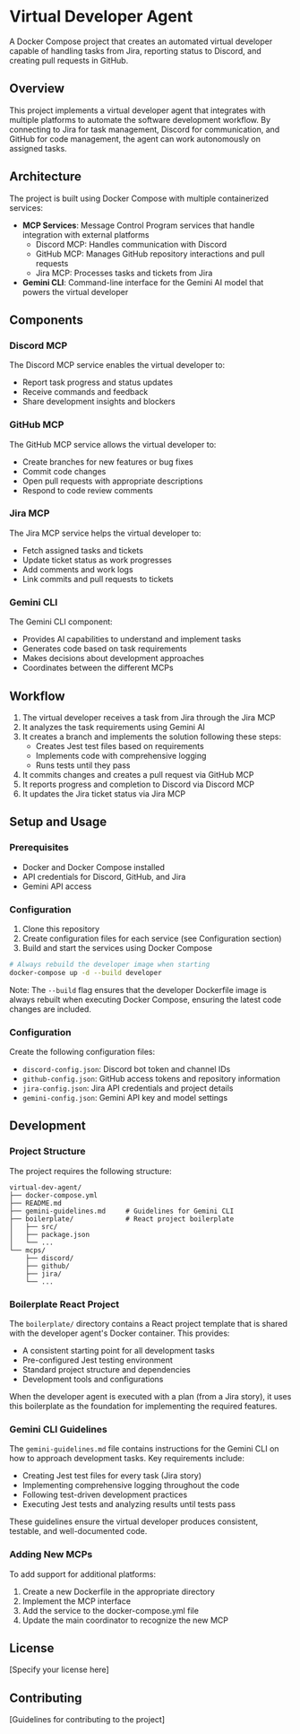 # Virtual Developer Agent

A Docker Compose project that creates an automated virtual developer capable of handling tasks from Jira, reporting status to Discord, and creating pull requests in GitHub.

## Overview

This project implements a virtual developer agent that integrates with multiple platforms to automate the software development workflow. By connecting to Jira for task management, Discord for communication, and GitHub for code management, the agent can work autonomously on assigned tasks.

## Architecture

The project is built using Docker Compose with multiple containerized services:

- **MCP Services**: Message Control Program services that handle integration with external platforms
  - Discord MCP: Handles communication with Discord
  - GitHub MCP: Manages GitHub repository interactions and pull requests
  - Jira MCP: Processes tasks and tickets from Jira
- **Gemini CLI**: Command-line interface for the Gemini AI model that powers the virtual developer

## Components

### Discord MCP

The Discord MCP service enables the virtual developer to:
- Report task progress and status updates
- Receive commands and feedback
- Share development insights and blockers

### GitHub MCP

The GitHub MCP service allows the virtual developer to:
- Create branches for new features or bug fixes
- Commit code changes
- Open pull requests with appropriate descriptions
- Respond to code review comments

### Jira MCP

The Jira MCP service helps the virtual developer to:
- Fetch assigned tasks and tickets
- Update ticket status as work progresses
- Add comments and work logs
- Link commits and pull requests to tickets

### Gemini CLI

The Gemini CLI component:
- Provides AI capabilities to understand and implement tasks
- Generates code based on task requirements
- Makes decisions about development approaches
- Coordinates between the different MCPs

## Workflow

1. The virtual developer receives a task from Jira through the Jira MCP
2. It analyzes the task requirements using Gemini AI
3. It creates a branch and implements the solution following these steps:
   - Creates Jest test files based on requirements
   - Implements code with comprehensive logging
   - Runs tests until they pass
4. It commits changes and creates a pull request via GitHub MCP
5. It reports progress and completion to Discord via Discord MCP
6. It updates the Jira ticket status via Jira MCP

## Setup and Usage

### Prerequisites

- Docker and Docker Compose installed
- API credentials for Discord, GitHub, and Jira
- Gemini API access

### Configuration

1. Clone this repository
2. Create configuration files for each service (see Configuration section)
3. Build and start the services using Docker Compose

```bash
# Always rebuild the developer image when starting
docker-compose up -d --build developer
```

Note: The `--build` flag ensures that the developer Dockerfile image is always rebuilt when executing Docker Compose, ensuring the latest code changes are included.

### Configuration

Create the following configuration files:

- `discord-config.json`: Discord bot token and channel IDs
- `github-config.json`: GitHub access tokens and repository information
- `jira-config.json`: Jira API credentials and project details
- `gemini-config.json`: Gemini API key and model settings

## Development

### Project Structure

The project requires the following structure:

```
virtual-dev-agent/
├── docker-compose.yml
├── README.md
├── gemini-guidelines.md     # Guidelines for Gemini CLI
├── boilerplate/             # React project boilerplate
│   ├── src/
│   ├── package.json
│   └── ...
└── mcps/
    ├── discord/
    ├── github/
    ├── jira/
    └── ...
```

### Boilerplate React Project

The `boilerplate/` directory contains a React project template that is shared with the developer agent's Docker container. This provides:

- A consistent starting point for all development tasks
- Pre-configured Jest testing environment
- Standard project structure and dependencies
- Development tools and configurations

When the developer agent is executed with a plan (from a Jira story), it uses this boilerplate as the foundation for implementing the required features.

### Gemini CLI Guidelines

The `gemini-guidelines.md` file contains instructions for the Gemini CLI on how to approach development tasks. Key requirements include:

- Creating Jest test files for every task (Jira story)
- Implementing comprehensive logging throughout the code
- Following test-driven development practices
- Executing Jest tests and analyzing results until tests pass

These guidelines ensure the virtual developer produces consistent, testable, and well-documented code.

### Adding New MCPs

To add support for additional platforms:

1. Create a new Dockerfile in the appropriate directory
2. Implement the MCP interface
3. Add the service to the docker-compose.yml file
4. Update the main coordinator to recognize the new MCP

## License

[Specify your license here]

## Contributing

[Guidelines for contributing to the project]
